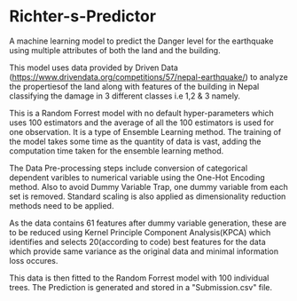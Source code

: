 # Richter-s-Predictor
A machine learning model to predict the Danger level for the earthquake using multiple attributes of both the land and the building.

This model uses data provided by Driven Data (https://www.drivendata.org/competitions/57/nepal-earthquake/) to analyze the propertiesof the land along with features of the building in Nepal classifying the damage in 3 different classes i.e 1,2 & 3 namely.

This is a Random Forrest model with no default hyper-parameters which uses 100 estimators and the average of all the 100 estimators is used for one observation. It is a type of Ensemble Learning method. The training of the model takes some time as the quantity of data is vast, adding the computation time taken for the ensemble learning method.

The Data Pre-processing steps include conversion of categorical dependent varibles to numerical variable using the One-Hot Encoding method. Also to avoid Dummy Variable Trap, one dummy variable from each set is removed. Standard scaling is also applied as dimensionality reduction methods need to be applied.

As the data contains 61 features after dummy variable generation, these are to be reduced using Kernel Principle Component Analysis(KPCA) which identifies and selects 20(according to code) best features for the data which provide same variance as the original data and minimal information loss occures.

This data is then fitted to the Random Forrest model with 100 individual trees. The Prediction is generated and stored in a "Submission.csv" file.
